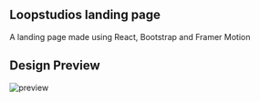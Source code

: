 ## Loopstudios landing page

A landing page made using React, Bootstrap and Framer Motion

## Design Preview

![preview](https://user-images.githubusercontent.com/121347385/236462325-802a7a24-586e-4007-ae45-441194f956ad.png)

